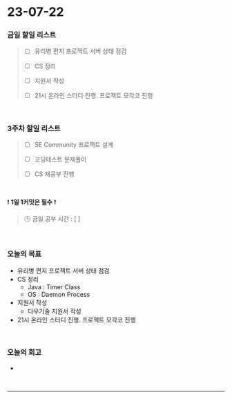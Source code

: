 # 23-07-22
### 금일 할일 리스트
> - [ ]  유리병 편지 프로젝트 서버 상태 점검
>
> - [ ]  CS 정리
>
> - [ ]  지원서 작성
>
> - [ ]  21시 온라인 스터디 진행. 프로젝트 모각코 진행


<br/>

### 3주차 할일 리스트  
> - [ ]  SE Community 프로젝트 설계
>
> - [ ]  코딩테스트 문제풀이
>
> - [ ]  CS 재공부 진행

<br/>

❗ **1일 1커밋은 필수** ❗
> 🕒 금일 공부 시간 : [  ]
  
<br/>

### 오늘의 목표
- 유리병 편지 프로젝트 서버 상태 점검
- CS 정리
    - Java : Timer Class
    - OS : Daemon Process
- 지원서 작성
    - 다우기술 지원서 작성
- 21시 온라인 스터디 진행. 프로젝트 모각코 진행

<br>

### 오늘의 회고
- 

<br/>

------------  
